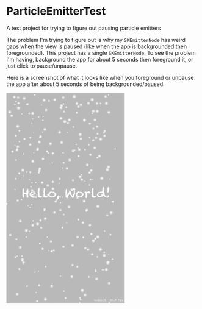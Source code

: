 # ParticleEmitterTest
A test project for trying to figure out pausing particle emitters

The problem I'm trying to figure out is why my `SKEmitterNode` has weird gaps when the view is paused (like when the app is backgrounded then foregrounded). This project has a single `SKEmitterNode`. To see the problem I'm having, background the app for about 5 seconds then foreground it, or just click to pause/unpause.

Here is a screenshot of what it looks like when you foreground or unpause the app after about 5 seconds of being backgrounded/paused.

![emitter gif](https://raw.githubusercontent.com/vlaminck/ParticleEmitterTest/master/EmitterPause.gif)
